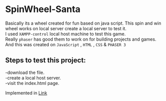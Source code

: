 # SpinWheel-Santa
Basically its a wheel created for fun based on java script.
This spin and win wheel works on local server create a local server to test it.<br>
I used `XAMPP-control` local host machine to test this game.
<br>
Really `phaser` has good them to work on for building projects and games.
<br>
And this was created on `JavaScript` , `HTML` , `CSS` & `PHASER 3`
<br>
## Steps to  test this project:
-download the file. <br>
-create a local host server.<br>
-visit the index.html page.<br>

Implemented in <a href="https://github.com/mayankmohak/SpinWheel-Santa">Link</a>